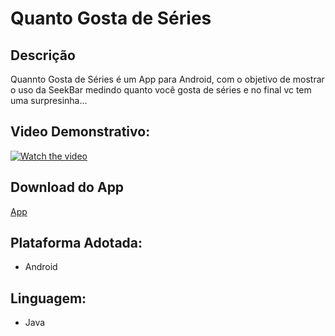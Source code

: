 # Quanto Gosta de Séries

## Descrição
Quannto Gosta de Séries é um App para Android, com o objetivo de mostrar o uso da SeekBar medindo quanto você gosta de séries e no final vc tem uma surpresinha...

## Video Demonstrativo:
[![Watch the video](https://i.imgur.com/vKb2F1B.png)](https://youtu.be/JzqCndq-qWk)

## Download do App
[App](https://drive.google.com/file/d/1jV85wnCP8E8eNkJvEUOLL_o8u-71YT08/view?usp=sharing)

## Plataforma Adotada: 
  - Android

## Linguagem: 
  - Java
